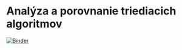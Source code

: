 # Analýza a porovnanie triediacich algoritmov

[![Binder](http://mybinder.org/badge_logo.svg)](https://mybinder.org/v2/gh/Dakotys/sorting/HEAD)
